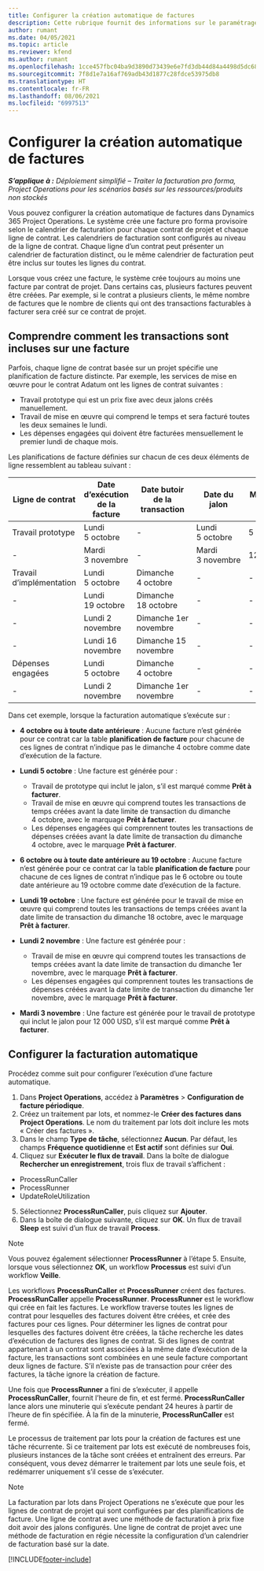 ```yaml
---
title: Configurer la création automatique de factures
description: Cette rubrique fournit des informations sur le paramétrage et la configuration de la création automatique de factures pro forma.
author: rumant
ms.date: 04/05/2021
ms.topic: article
ms.reviewer: kfend
ms.author: rumant
ms.openlocfilehash: 1cce457fbc04ba9d3890d73439e6e7fd3db44d84a4498d5dc68ed82d362158b5
ms.sourcegitcommit: 7f8d1e7a16af769adb43d1877c28fdce53975db8
ms.translationtype: HT
ms.contentlocale: fr-FR
ms.lasthandoff: 08/06/2021
ms.locfileid: "6997513"
---
```

# <a name="set-up-automatic-invoice-creation"></a>Configurer la création automatique de factures 
 
_**S’applique à :** Déploiement simplifié – Traiter la facturation pro forma, Project Operations pour les scénarios basés sur les ressources/produits non stockés_

Vous pouvez configurer la création automatique de factures dans Dynamics 365 Project Operations. Le système crée une facture pro forma provisoire selon le calendrier de facturation pour chaque contrat de projet et chaque ligne de contrat. Les calendriers de facturation sont configurés au niveau de la ligne de contrat. Chaque ligne d’un contrat peut présenter un calendrier de facturation distinct, ou le même calendrier de facturation peut être inclus sur toutes les lignes du contrat.

Lorsque vous créez une facture, le système crée toujours au moins une facture par contrat de projet. Dans certains cas, plusieurs factures peuvent être créées. Par exemple, si le contrat a plusieurs clients, le même nombre de factures que le nombre de clients qui ont des transactions facturables à facturer sera créé sur ce contrat de projet.

## <a name="understand-how-transactions-are-included-on-an-invoice"></a>Comprendre comment les transactions sont incluses sur une facture 

Parfois, chaque ligne de contrat basée sur un projet spécifie une planification de facture distincte. Par exemple, les services de mise en œuvre pour le contrat Adatum ont les lignes de contrat suivantes :

- Travail prototype qui est un prix fixe avec deux jalons créés manuellement.
- Travail de mise en œuvre qui comprend le temps et sera facturé toutes les deux semaines le lundi.
- Les dépenses engagées qui doivent être facturées mensuellement le premier lundi de chaque mois.

Les planifications de facture définies sur chacun de ces deux éléments de ligne ressemblent au tableau suivant :

| Ligne de contrat | Date d’exécution de la facture | Date butoir de la transaction | Date du jalon | Montant du jalon |
| --- | --- | --- | --- | --- |
| Travail prototype | Lundi 5 octobre | - | Lundi 5 octobre | 5 000 USD |
| - | Mardi 3 novembre | - | Mardi 3 novembre | 12 000 USD |
| Travail d’implémentation | Lundi 5 octobre | Dimanche 4 octobre | - | - |
| - | Lundi 19 octobre | Dimanche 18 octobre | - | - |
| - | Lundi 2 novembre | Dimanche 1er novembre | - | - |
| - | Lundi 16 novembre | Dimanche 15 novembre | - | - |
| Dépenses engagées | Lundi 5 octobre | Dimanche 4 octobre | - | - |
| - | Lundi 2 novembre | Dimanche 1er novembre | - | - |

Dans cet exemple, lorsque la facturation automatique s’exécute sur :

- **4 octobre ou à toute date antérieure** : Aucune facture n’est générée pour ce contrat car la table **planification de facture** pour chacune de ces lignes de contrat n’indique pas le dimanche 4 octobre comme date d’exécution de la facture.
- **Lundi 5 octobre** : Une facture est générée pour :

    - Travail de prototype qui inclut le jalon, s’il est marqué comme **Prêt à facturer**.
    - Travail de mise en œuvre qui comprend toutes les transactions de temps créées avant la date limite de transaction du dimanche 4 octobre, avec le marquage **Prêt à facturer**.
    - Les dépenses engagées qui comprennent toutes les transactions de dépenses créées avant la date limite de transaction du dimanche 4 octobre, avec le marquage **Prêt à facturer**.
  
- **6 octobre ou à toute date antérieure au 19 octobre** : Aucune facture n’est générée pour ce contrat car la table **planification de facture** pour chacune de ces lignes de contrat n’indique pas le 6 octobre ou toute date antérieure au 19 octobre comme date d’exécution de la facture.
- **Lundi 19 octobre** : Une facture est générée pour le travail de mise en œuvre qui comprend toutes les transactions de temps créées avant la date limite de transaction du dimanche 18 octobre, avec le marquage  **Prêt à facturer**.
- **Lundi 2 novembre** : Une facture est générée pour :

    - Travail de mise en œuvre qui comprend toutes les transactions de temps créées avant la date limite de transaction du dimanche 1er novembre, avec le marquage **Prêt à facturer**.
    - Les dépenses engagées qui comprennent toutes les transactions de dépenses créées avant la date limite de transaction du dimanche 1er novembre, avec le marquage **Prêt à facturer**.

- **Mardi 3 novembre** : Une facture est générée pour le travail de prototype qui inclut le jalon pour 12 000 USD, s’il est marqué comme **Prêt à facturer**.

## <a name="configure-automatic-invoicing"></a>Configurer la facturation automatique

Procédez comme suit pour configurer l’exécution d’une facture automatique.

1. Dans **Project Operations**, accédez à **Paramètres** > **Configuration de facture périodique**.
2. Créez un traitement par lots, et nommez-le **Créer des factures dans Project Operations**. Le nom du traitement par lots doit inclure les mots « Créer des factures ».
3. Dans le champ **Type de tâche**, sélectionnez **Aucun**. Par défaut, les champs **Fréquence quotidienne** et **Est actif** sont définies sur **Oui**.
4. Cliquez sur **Exécuter le flux de travail**. Dans la boîte de dialogue **Rechercher un enregistrement**, trois flux de travail s’affichent :

- ProcessRunCaller
- ProcessRunner
- UpdateRoleUtilization

5. Sélectionnez **ProcessRunCaller**, puis cliquez sur **Ajouter**.
6. Dans la boîte de dialogue suivante, cliquez sur **OK**. Un flux de travail **Sleep** est suivi d’un flux de travail **Process**. 

> [!NOTE]
> Vous pouvez également sélectionner **ProcessRunner** à l’étape 5. Ensuite, lorsque vous sélectionnez **OK**, un workflow **Processus** est suivi d’un workflow **Veille**.

Les workflows **ProcessRunCaller** et **ProcessRunner** créent des factures. **ProcessRunCaller** appelle **ProcessRunner**. **ProcessRunner** est le workflow qui crée en fait les factures. Le workflow traverse toutes les lignes de contrat pour lesquelles des factures doivent être créées, et crée des factures pour ces lignes. Pour déterminer les lignes de contrat pour lesquelles des factures doivent être créées, la tâche recherche les dates d’exécution de factures des lignes de contrat. Si des lignes de contrat appartenant à un contrat sont associées à la même date d’exécution de la facture, les transactions sont combinées en une seule facture comportant deux lignes de facture. S’il n’existe pas de transaction pour créer des factures, la tâche ignore la création de facture.

Une fois que **ProcessRunner** a fini de s’exécuter, il appelle **ProcessRunCaller**, fournit l’heure de fin, et est fermé. **ProcessRunCaller** lance alors une minuterie qui s’exécute pendant 24 heures à partir de l’heure de fin spécifiée. À la fin de la minuterie, **ProcessRunCaller** est fermé.

Le processus de traitement par lots pour la création de factures est une tâche récurrente. Si ce traitement par lots est exécuté de nombreuses fois, plusieurs instances de la tâche sont créées et entraînent des erreurs. Par conséquent, vous devez démarrer le traitement par lots une seule fois, et redémarrer uniquement s’il cesse de s’exécuter.

> [!NOTE]
> La facturation par lots dans Project Operations ne s’exécute que pour les lignes de contrat de projet qui sont configurées par des planifications de facture. Une ligne de contrat avec une méthode de facturation à prix fixe doit avoir des jalons configurés. Une ligne de contrat de projet avec une méthode de facturation en régie nécessite la configuration d’un calendrier de facturation basé sur la date.


[!INCLUDE[footer-include](../../includes/footer-banner.md)]
